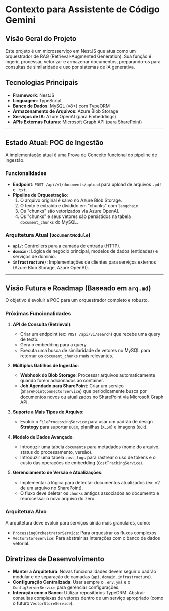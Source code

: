 # Contexto para Assistente de Código Gemini

## Visão Geral do Projeto

Este projeto é um microsserviço em NestJS que atua como um orquestrador de RAG (Retrieval-Augmented Generation). Sua função é ingerir, processar, vetorizar e armazenar documentos, preparando-os para consultas de similaridade e uso por sistemas de IA generativa.

## Tecnologias Principais

- **Framework**: NestJS
- **Linguagem**: TypeScript
- **Banco de Dados**: MySQL (v8+) com TypeORM
- **Armazenamento de Arquivos**: Azure Blob Storage
- **Serviços de IA**: Azure OpenAI (para Embeddings)
- **APIs Externas Futuras**: Microsoft Graph API (para SharePoint)

---

## Estado Atual: POC de Ingestão

A implementação atual é uma Prova de Conceito funcional do pipeline de ingestão.

### Funcionalidades

- **Endpoint**: `POST /api/v1/documents/upload` para upload de arquivos `.pdf` e `.txt`.
- **Pipeline de Orquestração**: 
  1.  O arquivo original é salvo no Azure Blob Storage.
  2.  O texto é extraído e dividido em "chunks" com `langchain`.
  3.  Os "chunks" são vetorizados via Azure OpenAI.
  4.  Os "chunks" e seus vetores são persistidos na tabela `document_chunks` do MySQL.

### Arquitetura Atual (`DocumentModule`)

- **`api/`**: Controllers para a camada de entrada (HTTP).
- **`domain/`**: Lógica de negócio principal, modelos de dados (entidades) e serviços de domínio.
- **`infrastructure/`**: Implementações de clientes para serviços externos (Azure Blob Storage, Azure OpenAI).

---

## Visão Futura e Roadmap (Baseado em `arq.md`)

O objetivo é evoluir a POC para um orquestrador completo e robusto.

### Próximas Funcionalidades

1.  **API de Consulta (Retrieval)**: 
    - Criar um endpoint (ex: `POST /api/v1/search`) que recebe uma query de texto.
    - Gera o embedding para a query.
    - Executa uma busca de similaridade de vetores no MySQL para retornar os `document_chunks` mais relevantes.

2.  **Múltiplos Gatilhos de Ingestão**:
    - **Webhook do Blob Storage**: Processar arquivos automaticamente quando forem adicionados ao container.
    - **Job Agendado para SharePoint**: Criar um serviço (`SharePointConnectorService`) que periodicamente busca por documentos novos ou atualizados no SharePoint via Microsoft Graph API.

3.  **Suporte a Mais Tipos de Arquivo**:
    - Evoluir o `FileProcessingService` para usar um padrão de design **Strategy** para suportar `DOCX`, planilhas (`XLSX`) e imagens (`OCR`).

4.  **Modelo de Dados Avançado**:
    - Introduzir uma tabela `documents` para metadados (nome do arquivo, status do processamento, versão).
    - Introduzir uma tabela `cost_logs` para rastrear o uso de tokens e o custo das operações de embedding (`CostTrackingService`).

5.  **Gerenciamento de Versão e Atualizações**:
    - Implementar a lógica para detectar documentos atualizados (ex: v2 de um arquivo no SharePoint).
    - O fluxo deve deletar os `chunks` antigos associados ao documento e reprocessar o novo arquivo do zero.

### Arquitetura Alvo

A arquitetura deve evoluir para serviços ainda mais granulares, como:
- `ProcessingOrchestratorService`: Para orquestrar os fluxos complexos.
- `VectorStoreService`: Para abstrair as interações com o banco de dados vetorial.

## Diretrizes de Desenvolvimento

- **Manter a Arquitetura**: Novas funcionalidades devem seguir o padrão modular e de separação de camadas (`api`, `domain`, `infrastructure`).
- **Configuração Centralizada**: Usar sempre o `.env.yml` e o `ConfigServerService` para gerenciar configurações.
- **Interação com o Banco**: Utilizar repositórios TypeORM. Abstrair consultas complexas de vetores dentro de um serviço apropriado (como o futuro `VectorStoreService`).
